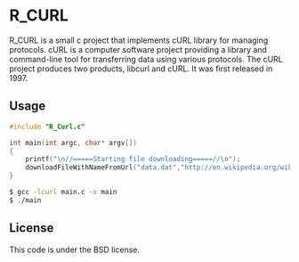 R_CURL
=================

R_CURL is a small c project that implements cURL library for managing protocols.
cURL is a computer software project providing a library and command-line tool for transferring data using various protocols. The cURL project produces two products, libcurl and cURL. It was first released in 1997.

Usage
-------------
```C
#include "R_Curl.c"

int main(int argc, char* argv[])
{
   	printf("\n//=====Starting file downloading=====//\n");
	downloadFileWithNameFromUrl("data.dat","http://en.wikipedia.org/wiki/CURL");
}
```

```BASH
$ gcc -lcurl main.c -o main
$ ./main
```

License
--------

This code is under the BSD license.
